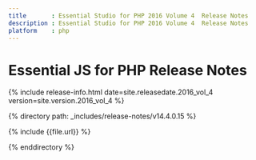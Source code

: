 ```yaml
---
title		: Essential Studio for PHP 2016 Volume 4  Release Notes
description	: Essential Studio for PHP 2016 Volume 4  Release Notes
platform	: php
---
```


# Essential JS for PHP Release Notes

{% include release-info.html date=site.releasedate.2016_vol_4 version=site.version.2016_vol_4 %} 

{% directory path: _includes/release-notes/v14.4.0.15 %}

{% include {{file.url}} %}

{% enddirectory %}